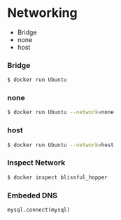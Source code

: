 # Networking

* Bridge
* none
* host

### Bridge
```bash
$ docker run Ubuntu
```

### none
```bash
$ docker run Ubuntu --network=none
```

### host
```bash
$ docker run Ubuntu --network=host
```

### Inspect Network
```bash
$ docker inspect blissful_hopper
```

### Embeded DNS
```
mysql.connect(mysql)
```